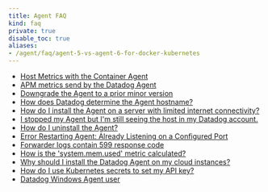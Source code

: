 ```yaml
---
title: Agent FAQ
kind: faq
private: true
disable_toc: true
aliases:
- /agent/faq/agent-5-vs-agent-6-for-docker-kubernetes
---
```


* [Host Metrics with the Container Agent][1]
* [APM metrics send by the Datadog Agent][2]
* [Downgrade the Agent to a prior minor version][3]
* [How does Datadog determine the Agent hostname?][4]
* [How do I install the Agent on a server with limited internet connectivity?][5]
* [I stopped my Agent but I'm still seeing the host in my Datadog account.][6]
* [How do I uninstall the Agent?][7]
* [Error Restarting Agent: Already Listening on a Configured Port][8]
* [Forwarder logs contain 599 response code][9]
* [How is the 'system.mem.used' metric calculated?][10]
* [Why should I install the Datadog Agent on my cloud instances?][11]
* [How do I use Kubernetes secrets to set my API key?][12]
* [Datadog Windows Agent user][13]

[1]: /agent/faq/host-metrics-with-the-container-agent
[2]: /agent/faq/agent-apm-metrics
[3]: /agent/faq/downgrade-datadog-agent
[4]: /agent/faq/how-datadog-agent-determines-the-hostname
[5]: /agent/faq/how-do-i-install-the-agent-on-a-server-with-limited-internet-connectivity
[6]: /agent/faq/i-stopped-my-agent-but-i-m-still-seeing-the-host
[7]: /agent/faq/how-do-i-uninstall-the-agent
[8]: /agent/faq/error-restarting-agent-already-listening-on-a-configured-port
[9]: /agent/faq/forwarder-logs-contain-599-response-code
[10]: /agent/faq/how-is-the-system-mem-used-metric-calculated
[11]: /agent/faq/why-should-i-install-the-agent-on-my-cloud-instances
[12]: /agent/faq/kubernetes-secrets
[13]: /agent/faq/windows-agent-ddagent-user
